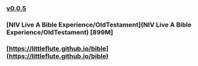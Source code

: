 ### [v0.0.5](https://github.com/littleflute/bible1/edit/master/README.md)
### [NIV Live A Bible Experience/OldTestament](NIV Live A Bible Experience/OldTestament)  [899M]

### [https://littleflute.github.io/bible](https://littleflute.github.io/bible)


<script src="https://littleflute.github.io/JavaScript/w3.js" ></script>
<script src="https://littleflute.github.io/JavaScript/blclass.js" ></script>
<script src="https://littleflute.github.io/JavaScript/blApp.js"></script>
